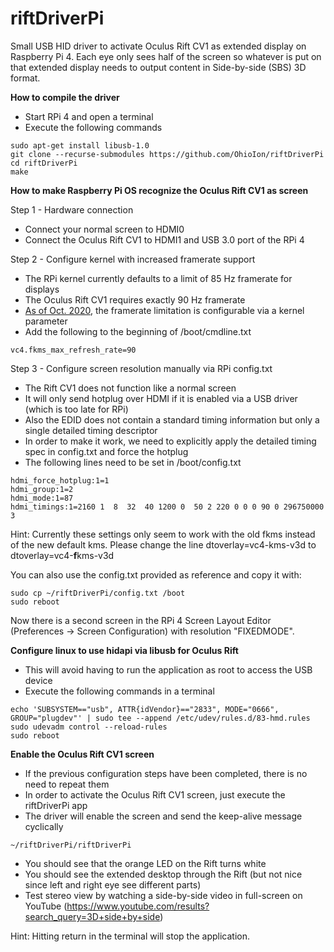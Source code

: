 # riftDriverPi
Small USB HID driver to activate Oculus Rift CV1 as extended display on Raspberry Pi 4. 
Each eye only sees half of the screen so whatever is put on that extended display needs to output content in Side-by-side (SBS) 3D format.

<b>How to compile the driver</b>
- Start RPi 4 and open a terminal
- Execute the following commands

```shell
sudo apt-get install libusb-1.0
git clone --recurse-submodules https://github.com/OhioIon/riftDriverPi
cd riftDriverPi
make
```

<b>How to make Raspberry Pi OS recognize the Oculus Rift CV1 as screen</b>

Step 1 - Hardware connection
- Connect your normal screen to HDMI0
- Connect the Oculus Rift CV1 to HDMI1 and USB 3.0 port of the RPi 4

Step 2 - Configure kernel with increased framerate support
- The RPi kernel currently defaults to a limit of 85 Hz framerate for displays
- The Oculus Rift CV1 requires exactly 90 Hz framerate
- [As of Oct. 2020](https://github.com/raspberrypi/linux/issues/3677), the framerate limitation is configurable via a kernel parameter
- Add the following to the beginning of /boot/cmdline.txt

```shell
vc4.fkms_max_refresh_rate=90
```

Step 3 - Configure screen resolution manually via RPi config.txt
- The Rift CV1 does not function like a normal screen
- It will only send hotplug over HDMI if it is enabled via a USB driver (which is too late for RPi)
- Also the EDID does not contain a standard timing information but only a single detailed timing descriptor
- In order to make it work, we need to explicitly apply the detailed timing spec in config.txt and force the hotplug
- The following lines need to be set in /boot/config.txt

```shell
hdmi_force_hotplug:1=1
hdmi_group:1=2
hdmi_mode:1=87
hdmi_timings:1=2160 1  8  32  40 1200 0  50 2 220 0 0 0 90 0 296750000 3
```

Hint: Currently these settings only seem to work with the old fkms instead of the new default kms.
Please change the line dtoverlay=vc4-kms-v3d to dtoverlay=vc4-<b>f</b>kms-v3d

You can also use the config.txt provided as reference and copy it with:

```shell
sudo cp ~/riftDriverPi/config.txt /boot
sudo reboot
```

Now there is a second screen in the RPi 4 Screen Layout Editor (Preferences -> Screen Configuration) with resolution "FIXEDMODE".

<b>Configure linux to use hidapi via libusb for Oculus Rift</b>
- This will avoid having to run the application as root to access the USB device
- Execute the following commands in a terminal

```shell
echo 'SUBSYSTEM=="usb", ATTR{idVendor}=="2833", MODE="0666", GROUP="plugdev"' | sudo tee --append /etc/udev/rules.d/83-hmd.rules
sudo udevadm control --reload-rules
sudo reboot
```

<b>Enable the Oculus Rift CV1 screen</b>
- If the previous configuration steps have been completed, there is no need to repeat them
- In order to activate the Oculus Rift CV1 screen, just execute the riftDriverPi app
- The driver will enable the screen and send the keep-alive message cyclically

```shell
~/riftDriverPi/riftDriverPi
```
- You should see that the orange LED on the Rift turns white
- You should see the extended desktop through the Rift (but not nice since left and right eye see different parts)
- Test stereo view by watching a side-by-side video in full-screen on YouTube
  (https://www.youtube.com/results?search_query=3D+side+by+side)

Hint: Hitting return in the terminal will stop the application.
